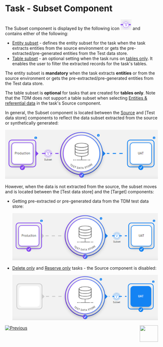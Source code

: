# Task - Subset Component

The Subset component is displayed by the following icon ![subset](images/task_subset_icon.png) and contains either of the following:

- [Entity subset](15a_entity_subset.md) -  defines the entity subset for the task when the task extracts entities from the source environment or gets the pre-extracted/pre-generated entities from the Test data store. 
- [Table subset](15b_table_subset.md) - an optional setting when the task runs on [tables only](14c_task_source_component_tables.md). It enables the user to filter the extracted records for the task's tables. 

The entity subset is **mandatory** when the task extracts **entities** or from the source environment or gets the pre-extracted/pre-generated entities from the Test data store.  

The table subset is **optional** for tasks that are created for **tables only**. Note that the TDM does not support a table subset when selecting [Entities & referential data](14b_task_source_component_entities.md) in the task's Source component.

In general, the Subset component is located between the [Source](14a_task_source_component.md) and [Test data store] components to reflect the data subset extracted from the source or synthetically generated:

![subset example](images/task_widget_subset_example2.png)

However, when the data is not extracted from the source, the subset moves and is located between the [Test data store] and the [Target] components:  

- Getting pre-extracted or pre-generated data from the TDM test data store:

  ![subset example](images/task_widget_subset_example1.png)



- [Delete only](17b_task_target_component_entities.md#delete)  and [Reserve only](17b_task_target_component_entities.md#reserve) tasks - the Source component is disabled:

  ![subset example](images/task_widget_subset_example3.png)


 [![Previous](/articles/images/Previous.png)](14a_task_source_component.md)[<img align="right" width="60" height="54" src="/articles/images/Next.png">](16_task_test_data_store_component.md)
